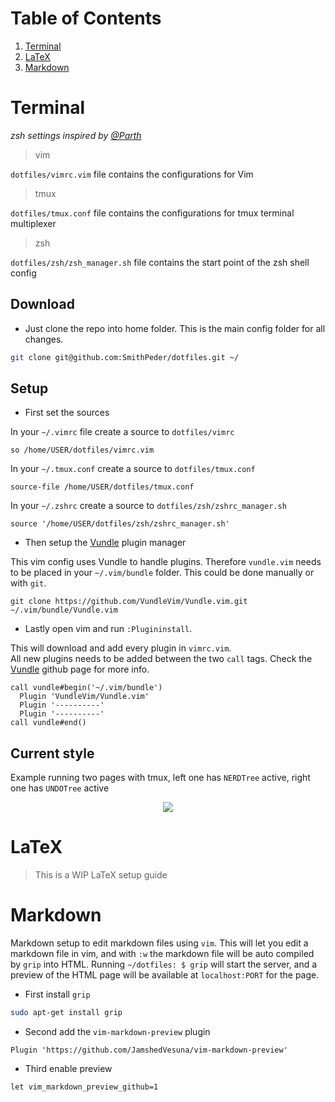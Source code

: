 # Table of Contents

1. [Terminal](#Terminal)
2. [LaTeX](#Latex)
3. [Markdown](#Markdown)

# Terminal

*zsh settings inspired by [@Parth](https://github.com/Parth/dotfiles)*

> vim

`dotfiles/vimrc.vim` file contains the configurations for Vim

> tmux

`dotfiles/tmux.conf` file contains the configurations for tmux terminal multiplexer

> zsh

`dotfiles/zsh/zsh_manager.sh` file contains the start point of the zsh shell config

## Download
- Just clone the repo into home folder. This is the main config folder for all changes.
```bash
git clone git@github.com:SmithPeder/dotfiles.git ~/
```
## Setup

- First set the sources

In your `~/.vimrc` file create a source to `dotfiles/vimrc` 
```vim
so /home/USER/dotfiles/vimrc.vim
```

In your `~/.tmux.conf` create a source to `dotfiles/tmux.conf`
```vim
source-file /home/USER/dotfiles/tmux.conf
```

In your `~/.zshrc` create a source to `dotfiles/zsh/zshrc_manager.sh`
```vim
source '/home/USER/dotfiles/zsh/zshrc_manager.sh'
```


- Then setup the [Vundle](https://github.com/VundleVim/Vundle.vim) plugin manager

This vim config uses Vundle to handle plugins. Therefore `vundle.vim` needs to be placed in your `~/.vim/bundle` folder.
This could be done manually or with `git`.
```bach
git clone https://github.com/VundleVim/Vundle.vim.git ~/.vim/bundle/Vundle.vim
```
- Lastly open vim and run `:Plugininstall`. 

This will download and add every plugin in `vimrc.vim`.  
All new plugins needs to be added between the two `call` tags. 
Check the [Vundle](https://github.com/VundleVim/Vundle.vim) github page for more info.
```vim
call vundle#begin('~/.vim/bundle')
  Plugin 'VundleVim/Vundle.vim'
  Plugin '----------'
  Plugin '----------'
call vundle#end()
```

## Current style
Example running two pages with tmux, left one has `NERDTree` active, right one has `UNDOTree` active
<p align="center"> 
<img src="https://i.imgur.com/ACnxX1w.png">
</p>


# LaTeX
> This is a WIP LaTeX setup guide

# Markdown
Markdown setup to edit markdown files using `vim`. This will let you edit a markdown file in vim, and with `:w` the
markdown file will be auto compiled by `grip` into HTML. Running `~/dotfiles: $ grip` will start the server, and a preview of the 
HTML page will be available at `localhost:PORT` for the page. 

- First install `grip`
```bash
sudo apt-get install grip
```
- Second add the `vim-markdown-preview` plugin
```vim
Plugin 'https://github.com/JamshedVesuna/vim-markdown-preview'
```
- Third enable preview
```vim
let vim_markdown_preview_github=1
```


